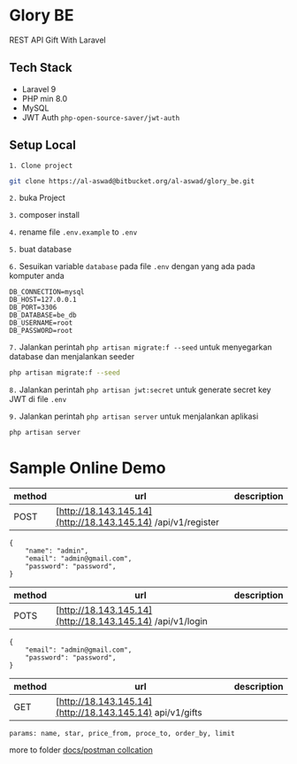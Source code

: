 # Glory BE

REST API Gift With Laravel

## Tech Stack

-   Laravel 9
-   PHP min 8.0
-   MySQL
-   JWT Auth `php-open-source-saver/jwt-auth`

## Setup Local

`1. Clone project`

```bash
git clone https://al-aswad@bitbucket.org/al-aswad/glory_be.git
```

`2.` buka Project

`3.` composer install

`4.` rename file `.env.example` to `.env`

`5.` buat database

`6.` Sesuikan variable `database` pada file `.env` dengan yang ada pada komputer anda

```
DB_CONNECTION=mysql
DB_HOST=127.0.0.1
DB_PORT=3306
DB_DATABASE=be_db
DB_USERNAME=root
DB_PASSWORD=root
```

`7.` Jalankan perintah `php artisan migrate:f --seed` untuk menyegarkan database dan menjalankan seeder

```bash
php artisan migrate:f --seed
```

`8.` Jalankan perintah `php artisan jwt:secret` untuk generate secret key JWT di file `.env`

`9.` Jalankan perintah `php artisan server` untuk menjalankan aplikasi

```bash
php artisan server
```

# Sample Online Demo

| method | url                                                           | description |
| ------ | ------------------------------------------------------------- | ----------- |
| POST   | [http://18.143.145.14](http://18.143.145.14) /api/v1/register |

```
{
    "name": "admin",
    "email": "admin@gmail.com",
    "password": "password",
}
```

| method | url                                                        | description |
| ------ | ---------------------------------------------------------- | ----------- |
| POTS   | [http://18.143.145.14](http://18.143.145.14) /api/v1/login |

```
{
    "email": "admin@gmail.com",
    "password": "password",
}
```

| method | url                                                       | description |
| ------ | --------------------------------------------------------- | ----------- |
| GET    | [http://18.143.145.14](http://18.143.145.14) api/v1/gifts |

```
params: name, star, price_from, proce_to, order_by, limit
```

<!-- more to folder docs -->

more to folder [docs/postman collcation](docs)
